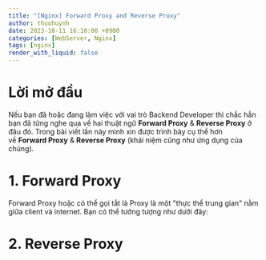 ```yaml
---
title: "[Nginx] Forward Proxy and Reverse Proxy"
author: thuohuynh
date: 2023-10-11 16:10:00 +0900
categories: [WebServer, Nginx]
tags: [nginx]
render_with_liquid: false
---
```


# Lời mở đầu
Nếu bạn đã hoặc đang làm việc với vai trò Backend Developer thì chắc hẳn bạn đã từng nghe qua về hai thuật ngữ **Forward Proxy** & **Reverse Proxy** ở đâu đó.
Trong bài viết lần này mình xin được trình bày cụ thể hơn về **Forward Proxy** & **Reverse Proxy** (khái niệm cũng như ứng dụng của chúng).

# 1. **Forward Proxy**
Forward Proxy hoặc có thể gọi tắt là Proxy là một "thực thể trung gian" nằm giữa client và internet. Bạn có thể tưởng tượng như dưới đây:

# 2. **Reverse Proxy**
